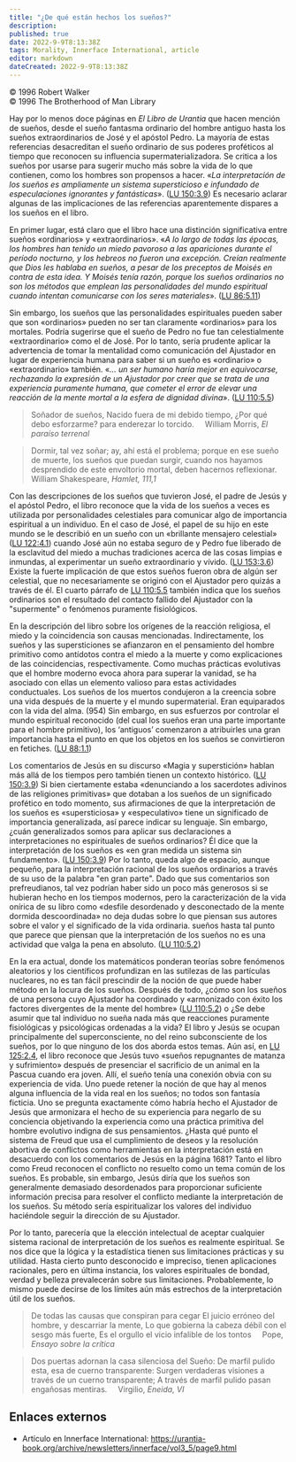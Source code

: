 ```yaml
---
title: "¿De qué están hechos los sueños?"
description: 
published: true
date: 2022-9-9T8:13:38Z
tags: Morality, Innerface International, article
editor: markdown
dateCreated: 2022-9-9T8:13:38Z
---
```


<p class="v-card v-sheet theme--light grey lighten-3 px-2">© 1996 Robert Walker<br>© 1996 The Brotherhood of Man Library</p>

Hay por lo menos doce páginas en _El Libro de Urantia_ que hacen mención de sueños, desde el sueño fantasma ordinario del hombre antiguo hasta los sueños extraordinarios de José y el apóstol Pedro. La mayoría de estas referencias desacreditan el sueño ordinario de sus poderes proféticos al tiempo que reconocen su influencia supermaterializadora. Se critica a los sueños por usarse para sugerir mucho más sobre la vida de lo que contienen, como los hombres son propensos a hacer. «_La interpretación de los sueños es ampliamente un sistema supersticioso e infundado de especulaciones ignorantes y fantásticas_». ([LU 150:3.9](/es/The_Urantia_Book/150#p3_9)) Es necesario aclarar algunas de las implicaciones de las referencias aparentemente dispares a los sueños en el libro.

En primer lugar, está claro que el libro hace una distinción significativa entre sueños «ordinarios» y «extraordinarios». «_A lo largo de todas las épocas, los hombres han tenido un miedo pavoroso a las apariciones durante el período nocturno, y los hebreos no fueron una excepción. Creían realmente que Dios les hablaba en sueños, a pesar de los preceptos de Moisés en contra de esta idea. Y Moisés tenía razón, porque los sueños ordinarios no son los métodos que emplean las personalidades del mundo espiritual cuando intentan comunicarse con los seres materiales_». ([LU 86:5.11](/es/The_Urantia_Book/86#p5_11))

Sin embargo, los sueños que las personalidades espirituales pueden saber que son «ordinarios» pueden no ser tan claramente «ordinarios» para los mortales. Podría sugerirse que el sueño de Pedro no fue tan celestialmente «extraordinario» como el de José. Por lo tanto, sería prudente aplicar la advertencia de tomar la mentalidad como comunicación del Ajustador en lugar de experiencia humana para saber si un sueño es «ordinario» o «extraordinario» también. «_... un ser humano haría mejor en equivocarse, rechazando la expresión de un Ajustador por creer que se trata de una experiencia puramente humana, que cometer el error de elevar una reacción de la mente mortal a la esfera de dignidad divina_». ([LU 110:5.5](/es/The_Urantia_Book/110#p5_5))

> Soñador de sueños,
> Nacido fuera de mi debido tiempo,
> ¿Por qué debo esforzarme?
> para enderezar lo torcido.
> &nbsp; &nbsp; William Morris, _El paraíso terrenal_

> Dormir, tal vez soñar; ay, ahí está el problema; porque en ese sueño de muerte, los sueños que puedan surgir, cuando nos hayamos desprendido de este envoltorio mortal, deben hacernos reflexionar.
> &nbsp; &nbsp; William Shakespeare, _Hamlet, 111,1_

Con las descripciones de los sueños que tuvieron José, el padre de Jesús y el apóstol Pedro, el libro reconoce que la vida de los sueños a veces es utilizada por personalidades celestiales para comunicar algo de importancia espiritual a un individuo. En el caso de José, el papel de su hijo en este mundo se le describió en un sueño con un «brillante mensajero celestial» ([LU 122:4.1](/es/The_Urantia_Book/122#p4_1)) cuando José aún no estaba seguro de y Pedro fue liberado de la esclavitud del miedo a muchas tradiciones acerca de las cosas limpias e inmundas, al experimentar un sueño extraordinario y vívido. ([LU 153:3.6](/es/The_Urantia_Book/153#p3_6)) Existe la fuerte implicación de que estos sueños fueron obra de algún ser celestial, que no necesariamente se originó con el Ajustador pero quizás a través de él. El cuarto párrafo de [LU 110:5.5](/es/The_Urantia_Book/110#p5_5) también indica que los sueños ordinarios son el resultado del contacto fallido del Ajustador con la "supermente" o fenómenos puramente fisiológicos.

En la descripción del libro sobre los orígenes de la reacción religiosa, el miedo y la coincidencia son causas mencionadas. Indirectamente, los sueños y las supersticiones se afianzaron en el pensamiento del hombre primitivo como antídotos contra el miedo a la muerte y como explicaciones de las coincidencias, respectivamente. Como muchas prácticas evolutivas que el hombre moderno evoca ahora para superar la vanidad, se ha asociado con ellas un elemento valioso para estas actividades conductuales. Los sueños de los muertos condujeron a la creencia sobre una vida después de la muerte y el mundo supermaterial. Eran equiparados con la vida del alma. (954) Sin embargo, en sus esfuerzos por controlar el mundo espiritual reconocido (del cual los sueños eran una parte importante para el hombre primitivo), los ‘antiguos’ comenzaron a atribuirles una gran importancia hasta el punto en que los objetos en los sueños se convirtieron en fetiches. ([LU 88:1.1](/es/The_Urantia_Book/88#p1_1))

Los comentarios de Jesús en su discurso «Magia y superstición» hablan más allá de los tiempos pero también tienen un contexto histórico. ([LU 150:3.9](/es/The_Urantia_Book/150#p3_9)) Si bien ciertamente estaba «denunciando a los sacerdotes adivinos de las religiones primitivas» que dotaban a los sueños de un significado profético en todo momento, sus afirmaciones de que la interpretación de los sueños es «supersticiosa» y «especulativo» tiene un significado de importancia generalizada, así parece indicar su lenguaje. Sin embargo, ¿cuán generalizados somos para aplicar sus declaraciones a interpretaciones no espirituales de sueños ordinarios? Él dice que la interpretación de los sueños es «en gran medida un sistema sin fundamento». ([LU 150:3.9](/es/The_Urantia_Book/150#p3_9)) Por lo tanto, queda algo de espacio, aunque pequeño, para la interpretación racional de los sueños ordinarios a través de su uso de la palabra "en gran parte". Dado que sus comentarios son prefreudianos, tal vez podrían haber sido un poco más generosos si se hubieran hecho en los tiempos modernos, pero la caracterización de la vida onírica de su libro como «desfile desordenado y desconectado de la mente dormida descoordinada» no deja dudas sobre lo que piensan sus autores sobre el valor y el significado de la vida ordinaria. sueños hasta tal punto que parece que piensan que la interpretación de los sueños no es una actividad que valga la pena en absoluto. ([LU 110:5.2](/es/The_Urantia_Book/110#p5_2))

En la era actual, donde los matemáticos ponderan teorías sobre fenómenos aleatorios y los científicos profundizan en las sutilezas de las partículas nucleares, no es tan fácil prescindir de la noción de que puede haber método en la locura de los sueños. Después de todo, ¿cómo son los sueños de una persona cuyo Ajustador ha coordinado y «armonizado con éxito los factores divergentes de la mente del hombre» ([LU 110:5.2](/es/The_Urantia_Book/110#p5_2)) o ¿Se debe asumir que tal individuo no sueña nada más que reacciones puramente fisiológicas y psicológicas ordenadas a la vida? El libro y Jesús se ocupan principalmente del superconsciente, no del reino subconsciente de los sueños, por lo que ninguno de los dos aborda estos temas. Aún así, en [LU 125:2.4](/es/The_Urantia_Book/125#p2_4), el libro reconoce que Jesús tuvo «sueños repugnantes de matanza y sufrimiento» después de presenciar el sacrificio de un animal en la Pascua cuando era joven. Allí, el sueño tenía una conexión obvia con su experiencia de vida. Uno puede retener la noción de que hay al menos alguna influencia de la vida real en los sueños; no todos son fantasía ficticia. Uno se pregunta exactamente cómo habría hecho el Ajustador de Jesús que armonizara el hecho de su experiencia para negarlo de su conciencia objetivando la experiencia como una práctica primitiva del hombre evolutivo indigna de sus pensamientos. ¿Hasta qué punto el sistema de Freud que usa el cumplimiento de deseos y la resolución abortiva de conflictos como herramientas en la interpretación está en desacuerdo con los comentarios de Jesús en la página 1681? Tanto el libro como Freud reconocen el conflicto no resuelto como un tema común de los sueños. Es probable, sin embargo, Jesús diría que los sueños son generalmente demasiado desordenados para proporcionar suficiente información precisa para resolver el conflicto mediante la interpretación de los sueños. Su método sería espiritualizar los valores del individuo haciéndole seguir la dirección de su Ajustador.

Por lo tanto, parecería que la elección intelectual de aceptar cualquier sistema racional de interpretación de los sueños es realmente espiritual. Se nos dice que la lógica y la estadística tienen sus limitaciones prácticas y su utilidad. Hasta cierto punto desconocido e impreciso, tienen aplicaciones racionales, pero en última instancia, los valores espirituales de bondad, verdad y belleza prevalecerán sobre sus limitaciones. Probablemente, lo mismo puede decirse de los límites aún más estrechos de la interpretación útil de los sueños.

> De todas las causas que conspiran para cegar
> El juicio erróneo del hombre, y descarriar la mente,
> Lo que gobierna la cabeza débil con el sesgo más fuerte,
> Es el orgullo el vicio infalible de los tontos
> &nbsp; &nbsp; Pope, _Ensayo sobre la crítica_

> Dos puertas adornan la casa silenciosa del Sueño:
> De marfil pulido esta,
> esa de cuerno transparente:
> Surgen verdaderas visiones a través de un cuerno transparente;
> A través de marfil pulido pasan engañosas mentiras.
> &nbsp; &nbsp; Virgilio, _Eneida, VI_

## Enlaces externos

- Artículo en Innerface International: https://urantia-book.org/archive/newsletters/innerface/vol3_5/page9.html


